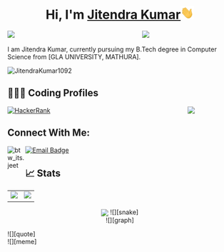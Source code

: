 <h1 align="center" >Hi, I'm <a href="https://www.linkedin.com/in/sauravmukherjee44/" target="_blank"> Jitendra Kumar</a><img src="https://github.com/ABSphreak/ABSphreak/blob/master/gifs/Hi.gif" width="30px"></h1>
<img width="40%" align="right"   src="https://github.com/SauravMukherjee44/SauravMukherjee44/blob/03193437b82d681c9caa24657c4ebec746dc628f/workbench.svg" >
<!-- Typing SVG by Jitendra Kumar - https://github.com/JitendraKumar1092/readme-typing-svg -->
<p align="left">
  <a href="https://github.com/JitendraKumar1092/readme-typing-svg"><img src="https://readme-typing-svg.herokuapp.com/?lines=Hi,%20I%20am%20Jitendra%20Kumar!;I%20Love%20to%20Explore%20Different%20things;I%20Love%20Coding%20❤.&font=Fira%20Code&left=true&width=440&height=45&color=FFD700&vleft=true&size=20"></a>
  </p>
  <!--  -->
I am Jitendra Kumar, currently pursuing my B.Tech degree in Computer Science from [GLA UNIVERSITY, MATHURA].

<p align="left"> <img src="https://komarev.com/ghpvc/?username=Jitendra Kumar&label=Profile%20views&color=129e00&style=plastic" alt="JitendraKumar1092" /> </p>

## 👨🏻‍💻 Coding Profiles
[![HackerRank](https://img.shields.io/badge/-HackerRank-2EC866?style=flat-square&logo=HackerRank&logoColor=white)](https://www.hackerrank.com/jitendra.kumar_cs20@gla.ac.in)
<img align='right' src="https://user-images.githubusercontent.com/80679669/152499642-54b58ebb-49b5-42a7-b401-e6b957d94ec3.png" width="100">

## Connect With Me:

[![Email Badge](https://img.shields.io/badge/-Email-c14438?style=flat-square&logo=Gmail&logoColor=white&link=mailto:mradulv26gmail.com)](mailto:jitendra.kumar_cs20@gla.ac.in)
<a href="https://instagram.com/btw_its.jeet" target="blank"><img align="left" src="https://user-images.githubusercontent.com/80679669/152579378-3d4a428f-8ac6-4921-bd79-15692646420c.png" alt="btw_its.jeet" width="40" /></a>

## 📈 Stats
<table>
<tr>
<td>
<img src="https://github-readme-stats.vercel.app/api?username=JitendraKumar1092&include_all_commits=true&count_private=true&show_icons=true&line_height=20&theme=tokyonight"/>
<td><img src="https://github-readme-stats.vercel.app/api/top-langs?username=JitendraKumar1092&show_icons=true&locale=en&layout=compact&theme=tokyonight" />
</td>
</tr>
</table>
<p align="center">
<img align="center" src="https://github-readme-streak-stats.herokuapp.com/?user=JitendraKumar1092&theme=tokyonight" />
</td>
</tr>
</table>
![][snake] <br> ![][graph]

![][quote] <br> ![][meme]
